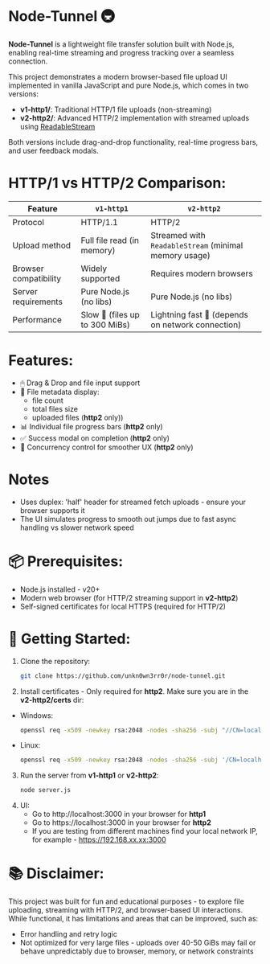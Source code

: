 # Node-Tunnel 🚇
**Node-Tunnel** is a lightweight file transfer solution built with Node.js, enabling real-time streaming and progress tracking over a seamless connection.

This project demonstrates a modern browser-based file upload UI implemented in vanilla JavaScript and pure Node.js, which comes in two versions:
- **v1-http1/**: Traditional HTTP/1 file uploads (non-streaming)
- **v2-http2/**: Advanced HTTP/2 implementation with streamed uploads using [ReadableStream](https://streams.spec.whatwg.org/)
  
Both versions include drag-and-drop functionality, real-time progress bars, and user feedback modals.

# HTTP/1 vs HTTP/2 Comparison:


| Feature                          | `v1-http1`                       | `v2-http2`                                                |
|----------------------------------|----------------------------------|-----------------------------------------------------------|
| Protocol                         | HTTP/1.1                         | HTTP/2                                                    |
| Upload method                    | Full file read (in memory)       | Streamed with `ReadableStream` (minimal memory usage)     |
| Browser compatibility            | Widely supported                 | Requires modern browsers                                  |
| Server requirements              | Pure Node.js (no libs)           | Pure Node.js (no libs)                                    |
| Performance                      | Slow 🐢 (files up to 300 MiBs)   | Lightning fast  🚈  (depends on network connection)      |

# Features:

- 🖱 Drag & Drop and file input support
- 📂 File metadata display:
  - file count
  - total files size
  - uploaded files (**http2** only))
- 📊 Individual file progress bars (**http2** only)
- ✅ Success modal on completion (**http2** only)
- 🔁 Concurrency control for smoother UX (**http2** only)

# Notes
- Uses duplex: 'half' header for streamed fetch uploads - ensure your browser supports it
- The UI simulates progress to smooth out jumps due to fast async handling vs slower network speed

# 📦 Prerequisites:
- Node.js installed - v20+
- Modern web browser (for HTTP/2 streaming support in **v2-http2**)
- Self-signed certificates for local HTTPS (required for HTTP/2)

# 🚀 Getting Started:

1. Clone the repository:
   ```bash
   git clone https://github.com/unkn0wn3rr0r/node-tunnel.git
2. Install certificates - Only required for **http2**. Make sure you are in the **v2-http2/certs** dir:

- Windows:
   ```bash
   openssl req -x509 -newkey rsa:2048 -nodes -sha256 -subj "//CN=localhost" -keyout localhost-privkey.pem -out localhost-cert.pem
   ```
- Linux:
   ```bash
   openssl req -x509 -newkey rsa:2048 -nodes -sha256 -subj '/CN=localhost' -keyout localhost-privkey.pem -out localhost-cert.pem
3. Run the server from **v1-http1** or **v2-http2**:
   ```bash
   node server.js
4. UI:
   - Go to http://localhost:3000 in your browser for **http1**
   - Go to https://localhost:3000 in your browser for **http2**
   - If you are testing from different machines find your local network IP, for example - https://192.168.xx.xx:3000

# 📚 Disclaimer:
This project was built for fun and educational purposes - to explore file uploading, streaming with HTTP/2, and browser-based UI interactions.
While functional, it has limitations and areas that can be improved, such as:
- Error handling and retry logic
- Not optimized for very large files - uploads over 40-50 GiBs may fail or behave unpredictably due to browser, memory, or network constraints
